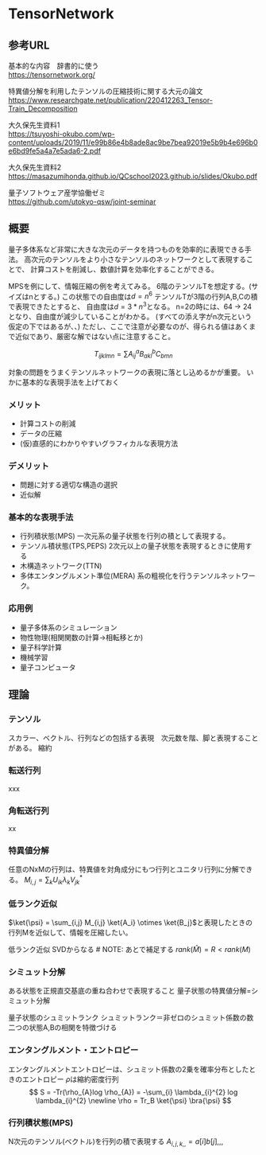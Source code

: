 # TensorNetwork

## 参考URL

基本的な内容　辞書的に使う  
<https://tensornetwork.org/>

特異値分解を利用したテンソルの圧縮技術に関する大元の論文  
<https://www.researchgate.net/publication/220412263_Tensor-Train_Decomposition>

大久保先生資料1  
<https://tsuyoshi-okubo.com/wp-content/uploads/2019/11/e99b86e4b8ade8ac9be7bea92019e5b9b4e696b0e6bd9fe5a4a7e5ada6-2.pdf>

大久保先生資料2  
<https://masazumihonda.github.io/QCschool2023.github.io/slides/Okubo.pdf>

量子ソフトウェア産学協働ゼミ  
<https://github.com/utokyo-qsw/joint-seminar>

## 概要

量子多体系など非常に大きな次元のデータを持つものを効率的に表現できる手法。
高次元のテンソルをより小さなテンソルのネットワークとして表現することで、
計算コストを削減し、数値計算を効率化することができる。

MPSを例にして、情報圧縮の例を考えてみる。
6階のテンソルTを想定する。(サイズはnとする。)
この状態での自由度は$d = n^6$
テンソルTが3階の行列A,B,Cの積で表現できたとすると、
自由度は$d = 3 * n^3$となる。
n=2の時には、64 -> 24となり、自由度が減少していることがわかる。
(すべての添え字がn次元という仮定の下ではあるが、、)
ただし、ここで注意が必要なのが、得られる値はあくまで近似であり、厳密な解ではない点に注意すること。

$$
T_{ijklmn} = \sum A_{ij}^{a} B_{akl}^{b} C_{bmn}
$$

対象の問題をうまくテンソルネットワークの表現に落とし込めるかが重要。
いかに基本的な表現手法を上げておく

### メリット

* 計算コストの削減
* データの圧縮
* (仮)直感的にわかりやすいグラフィカルな表現方法

### デメリット

* 問題に対する適切な構造の選択
* 近似解

### 基本的な表現手法

* 行列積状態(MPS)
一次元系の量子状態を行列の積として表現する。
* テンソル積状態(TPS,PEPS)
2次元以上の量子状態を表現するときに使用する
* 木構造ネットワーク(TTN)
* 多体エンタングルメント準位(MERA)
系の粗視化を行うテンソルネットワーク。

### 応用例

* 量子多体系のシミュレーション
* 物性物理(相関関数の計算→相転移とか)
* 量子科学計算
* 機械学習
* 量子コンピュータ

## 理論

### テンソル

スカラー、ベクトル、行列などの包括する表現　次元数を階、脚と表現することがある。
縮約

### 転送行列

xxx

### 角転送行列

xx

### 特異値分解

任意のNxMの行列は、特異値を対角成分にもつ行列とユニタリ行列に分解できる。
$M_{i,j} = \sum_{k} U_{ik} \lambda_k V_{jk}^{*}$

### 低ランク近似

$\ket{\psi} = \sum_{i,j} M_{i,j} \ket{A_i} \otimes \ket{B_j}$と表現したときの行列Mを近似して、情報を圧縮したい。

低ランク近似 SVDからなる # NOTE: あとで補足する
$rank(\hat{M}) = R < rank(M)$

### シミュット分解

ある状態を正規直交基底の重ね合わせで表現すること
量子状態の特異値分解=シミュット分解

量子状態のシュミットランク
シュミットランク＝非ゼロのシュミット係数の数　二つの状態A,Bの相関を特徴づける

### エンタングルメント・エントロピー

エンタングルメントエントロピーは、シュミット係数の2乗を確率分布としたときのエントロピー
$\rho$は縮約密度行列
$$
S = -Tr(\rho_{A}log \rho_{A})
= -\sum_{i} \lambda_{i}^{2} log \lambda_{i}^{2} \newline
\rho = Tr_B \ket{\psi} \bra{\psi}
$$

### 行列積状態(MPS)

N次元のテンソル(ベクトル)を行列の積で表現する
$A_{i,j,k,,} = a[i]b[j],,,$
